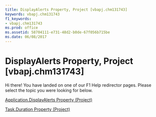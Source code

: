 ```yaml
---
title: DisplayAlerts Property, Project [vbapj.chm131743]
keywords: vbapj.chm131743
f1_keywords:
- vbapj.chm131743
ms.prod: office
ms.assetid: 58704111-e731-48d2-b0de-67f056b715be
ms.date: 06/08/2017
---
```



# DisplayAlerts Property, Project [vbapj.chm131743]

Hi there! You have landed on one of our F1 Help redirector pages. Please select the topic you were looking for below.

[Application.DisplayAlerts Property (Project)](http://msdn.microsoft.com/library/ef5234ee-cdee-3eee-ca31-1f680d34f9c6%28Office.15%29.aspx)

[Task.Duration Property (Project)](http://msdn.microsoft.com/library/8e3bce36-180d-4bec-c863-354982dc91da%28Office.15%29.aspx)



